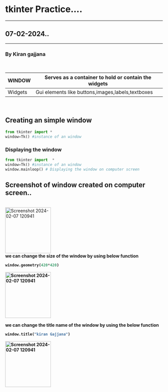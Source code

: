 # tkinter Practice....
---
## 07-02-2024..
---
### By Kiran gajjana
<br>

|WINDOW|Serves as a container to hold or contain the widgets|
|---|-------------------------------------------------------|
|Widgets|Gui elements like buttons,images,labels,textboxes  |
<br>

## Creating an simple window
```python
from tkinter import *
window=Tk() #instance of an window
```
### Displaying the window
```python
from tkinter import  *
window=Tk() #instance of an window
window.mainloop() # Displaying the window on computer screen
``` 
## Screenshot of window created on computer screen..
<br>
<img width="146" alt="Screenshot 2024-02-07 120941" src="https://github.com/kirangajjana/tkinter/assets/44581291/80d5d8ae-2d2f-43fe-8ec4-7fcaf66fc253">
<br>
 <b>we can change the size of the window by using below function<b>


```python
window.geometry(420*420)
```



<img width="146" alt="Screenshot 2024-02-07 120941" src="https://github.com/kirangajjana/tkinter/assets/44581291/e0795be5-2997-4acf-bd2f-32e752a4249e">



we can change the title name of the window by using the below function
```python
window.title("kiran Gajjana")
```
<img width="146" alt="Screenshot 2024-02-07 120941" src="https://github.com/kirangajjana/tkinter/assets/44581291/5124c8ad-c466-4447-8709-6f3879ccff49">



